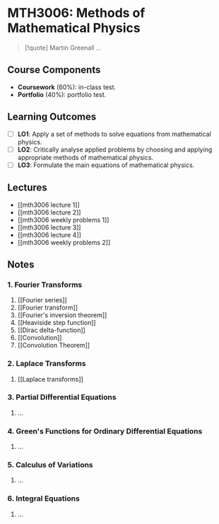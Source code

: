 # MTH3006: Methods of Mathematical Physics

> [!quote] Martin Greenall
> …

## Course Components

- **Coursework** (60%): in-class test.
- **Portfolio** (40%): portfolio test.

## Learning Outcomes

- [ ] **LO1**: Apply a set of methods to solve equations from mathematical physics.
- [ ] **LO2**: Critically analyse applied problems by choosing and applying appropriate methods of mathematical physics.
- [ ] **LO3**: Formulate the main equations of mathematical physics.

## Lectures

- [[mth3006 lecture 1]]
- [[mth3006 lecture 2]]
- [[mth3006 weekly problems 1]]
- [[mth3006 lecture 3]]
- [[mth3006 lecture 4]]
- [[mth3006 weekly problems 2]]

## Notes

### 1. Fourier Transforms

1. [[Fourier series]]
2. [[Fourier transform]]
3. [[Fourier's inversion theorem]]
4. [[Heaviside step function]]
5. [[Dirac delta-function]]
6. [[Convolution]]
7. [[Convolution Theorem]]

### 2. Laplace Transforms

1. [[Laplace transforms]]

### 3. Partial Differential Equations

1. …

### 4. Green's Functions for Ordinary Differential Equations

1. …

### 5. Calculus of Variations

1. …

### 6. Integral Equations

1. …
